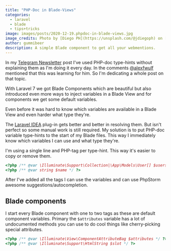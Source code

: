 ```yaml
---
title: "PHP-Doc in Blade-Views"
categories:
  - laravel
  - blade
  - tips+tricks
image: images/posts/2020-12-19.phpdoc-in-blade-views.jpg
image_credits: Photo by [Diego PH](https://unsplash.com/@jdiegoph) on [Unsplash](https://unsplash.com/photos/fIq0tET6llw)
author: gummibeer
description: A simple Blade component to get all your webmentions.
---
```


In my [Telegram Newsletter](/blog/2020/telegram-newsletter-command) post I've used PHP-doc type-hints without explaining them as I'm doing it every day.
In the comments [@alexfwulf](https://twitter.com/alexfwulf/status/1339576771222642689) mentioned that this was learning for him. So I'm dedicating a whole post on that topic.

With Laravel 7 we got Blade Components which are beautiful but also introduced even more ways to inject variables in a Blade View and for components we get some default variables.

Even before it was hard to know which variables are available in a Blade View and even harder what type they're.

The [Laravel IDEA](https://laravel-idea.com) plug-in gets better and better in resolving them. But isn't perfect so some manual work is still required.
My solution is to put PHP-doc variable type-hints to the start of my Blade files.
This way I immediately know which variables I can use and what type they're.

I'm using a single line and PHP-tag per type-hint. This way it's easier to copy or remove them.

```php
<?php /** @var \Illuminate\Support\Collection|\App\Models\User[] $users */ ?>
<?php /** @var string $name */ ?>
```

After I've added all the tags I can use the variables and can use PhpStorm awesome suggestions/autocompletion.

## Blade components

I start every Blade component with one to two tags as these are default component variables.
Primary the `$attributes` variable has a lot of undocumented methods you can use to do cool things like cherry-picking special attributes.

```php
<?php /** @var \Illuminate\View\ComponentAttributeBag $attributes */ ?>
<?php /** @var \Illuminate\Support\HtmlString $slot */ ?>
```
